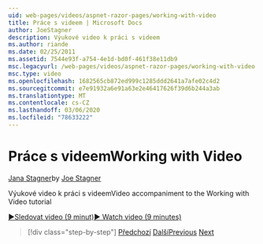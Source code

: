 ```yaml
---
uid: web-pages/videos/aspnet-razor-pages/working-with-video
title: Práce s videem | Microsoft Docs
author: JoeStagner
description: Výukové video k práci s videem
ms.author: riande
ms.date: 02/25/2011
ms.assetid: 7544e93f-a754-4e1d-bd0f-461f38e11db9
msc.legacyurl: /web-pages/videos/aspnet-razor-pages/working-with-video
msc.type: video
ms.openlocfilehash: 1682565cb872ed999c1285ddd2641a7afe02c4d2
ms.sourcegitcommit: e7e91932a6e91a63e2e46417626f39d6b244a3ab
ms.translationtype: MT
ms.contentlocale: cs-CZ
ms.lasthandoff: 03/06/2020
ms.locfileid: "78633222"
---
```

# <a name="working-with-video"></a><span data-ttu-id="cbffa-103">Práce s videem</span><span class="sxs-lookup"><span data-stu-id="cbffa-103">Working with Video</span></span>

<span data-ttu-id="cbffa-104">[Jana Stagner](https://github.com/JoeStagner)</span><span class="sxs-lookup"><span data-stu-id="cbffa-104">by [Joe Stagner](https://github.com/JoeStagner)</span></span>

<span data-ttu-id="cbffa-105">Výukové video k práci s videem</span><span class="sxs-lookup"><span data-stu-id="cbffa-105">Video accompaniment to the Working with Video tutorial</span></span>

[<span data-ttu-id="cbffa-106">&#9654;Sledovat video (9 minut)</span><span class="sxs-lookup"><span data-stu-id="cbffa-106">&#9654; Watch video (9 minutes)</span></span>](https://channel9.msdn.com/Blogs/ASP-NET-Site-Videos/working-with-video)

> [!div class="step-by-step"]
> <span data-ttu-id="cbffa-107">[Předchozí](working-with-images.md)
> [Další](adding-email-to-your-web-site.md)</span><span class="sxs-lookup"><span data-stu-id="cbffa-107">[Previous](working-with-images.md)
[Next](adding-email-to-your-web-site.md)</span></span>
